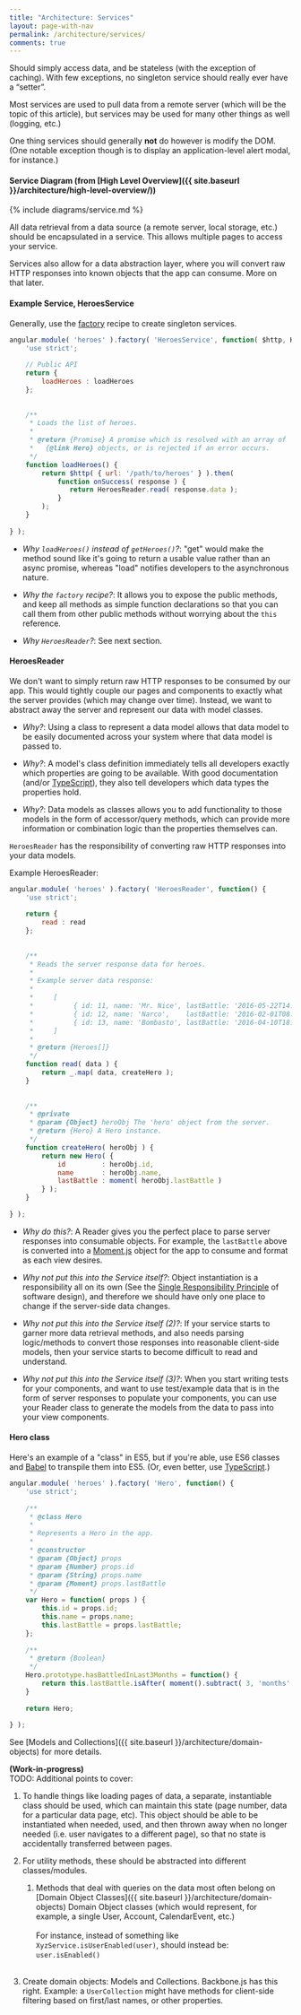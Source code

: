 ```yaml
---
title: "Architecture: Services"
layout: page-with-nav
permalink: /architecture/services/
comments: true
---
```


Should simply access data, and be stateless (with the exception of caching). 
With few exceptions, no singleton service should really ever have a 
“setter”.

Most services are used to pull data from a remote server (which will be the
topic of this article), but services may be used for many other things as 
well (logging, etc.)

One thing services should generally **not** do however is modify the DOM. 
(One notable exception though is to display an application-level alert 
modal, for instance.)

#### Service Diagram (from [High Level Overview]({{ site.baseurl }}/architecture/high-level-overview/))

{% include diagrams/service.md %}

All data retrieval from a data source (a remote server, local storage, etc.) 
should be encapsulated in a service. This allows multiple pages to access your
service.

Services also allow for a data abstraction layer, where you will convert raw
HTTP responses into known objects that the app can consume. More on that later.

#### Example Service, HeroesService

Generally, use the [factory](https://docs.angularjs.org/guide/providers#factory-recipe)
recipe to create singleton services.

```javascript
angular.module( 'heroes' ).factory( 'HeroesService', function( $http, HeroesReader ) {
    'use strict';
    
    // Public API
    return {
        loadHeroes : loadHeroes
    };
    
    
    /**
     * Loads the list of heroes.
     * 
     * @return {Promise} A promise which is resolved with an array of 
     *   {@link Hero} objects, or is rejected if an error occurs.
     */
    function loadHeroes() {
        return $http( { url: '/path/to/heroes' } ).then(
            function onSuccess( response ) {
               return HeroesReader.read( response.data );
            }
        );
    }
    
} );
```

* _Why `loadHeroes()` instead of `getHeroes()`?_: "get" would make the method 
  sound like it's going to return a usable value rather than an async promise, 
  whereas "load" notifies developers to the asynchronous nature.
  
* _Why the `factory` recipe?_: It allows you to expose the public methods, and 
  keep all methods as simple function declarations so that you can call them 
  from other public methods without worrying about the `this` reference.

* _Why `HeroesReader`?_: See next section.


#### HeroesReader

We don't want to simply return raw HTTP responses to be consumed by our app.
This would tightly couple our pages and components to exactly what the server
provides (which may change over time). Instead, we want to abstract away the
server and represent our data with model classes.

* _Why?_: Using a class to represent a data model allows that data model to be
  easily documented across your system where that data model is passed to.

* _Why?_: A model's class definition immediately tells all developers exactly 
  which properties are going to be available. With good documentation (and/or
  [TypeScript](https://www.typescriptlang.org)), they also tell developers which
  data types the properties hold.
  
* _Why?_: Data models as classes allows you to add functionality to those 
  models in the form of accessor/query methods, which can provide more 
  information or combination logic than the properties themselves can.
  
`HeroesReader` has the responsibility of converting raw HTTP responses into 
your data models.

Example HeroesReader:

```js
angular.module( 'heroes' ).factory( 'HeroesReader', function() {
    'use strict';
    
    return {
        read : read
    };
    
    
    /**
     * Reads the server response data for heroes.
     *
     * Example server data response:
     * 
     *     [
     *          { id: 11, name: 'Mr. Nice', lastBattle: '2016-05-22T14:22:01' },
     *          { id: 12, name: 'Narco',    lastBattle: '2016-02-01T08:52:27' },
     *          { id: 13, name: 'Bombasto', lastBattle: '2016-04-10T18:00:52' }
     *     ]
     *
     * @return {Heroes[]}
     */
    function read( data ) {
        return _.map( data, createHero );
    }
    
    
    /**
     * @private
     * @param {Object} heroObj The 'hero' object from the server.
     * @return {Hero} A Hero instance.
     */
    function createHero( heroObj ) {
        return new Hero( { 
            id         : heroObj.id,
            name       : heroObj.name,
            lastBattle : moment( heroObj.lastBattle )
        } );
    }
    
} );
```


* _Why do this?_: A Reader gives you the perfect place to parse server
  responses into consumable objects. For example, the `lastBattle` above is
  converted into a [Moment.js](http://momentjs.com) object for the app to
  consume and format as each view desires.
  
* _Why not put this into the Service itself?_: Object instantiation is a 
  responsibility all on its own (See the [Single Responsibility Principle](https://en.wikipedia.org/wiki/Single_responsibility_principle)
  of software design), and therefore we should have only one place to 
  change if the server-side data changes.
  
* _Why not put this into the Service itself (2)?_: If your service starts to 
  garner more data retrieval methods, and also needs parsing logic/methods to 
  convert those responses into reasonable client-side models, then your 
  service starts to become difficult to read and understand.
  
* _Why not put this into the Service itself (3)?_: When you start writing tests 
  for your components, and want to use test/example data that is in the form of 
  server responses to populate your components, you can use your Reader class to 
  generate the models from the data to pass into your view components.


#### Hero class

Here's an example of a "class" in ES5, but if you're able, use ES6 classes and
[Babel](https://babeljs.io) to transpile them into ES5. (Or, even better, use
[TypeScript](https://www.typescriptlang.org).)

```js
angular.module( 'heroes' ).factory( 'Hero', function() {
    'use strict';
    
    /**
     * @class Hero
     *
     * Represents a Hero in the app.
     * 
     * @constructor
     * @param {Object} props
     * @param {Number} props.id
     * @param {String} props.name
     * @param {Moment} props.lastBattle
     */
    var Hero = function( props ) {
        this.id = props.id;
        this.name = props.name;
        this.lastBattle = props.lastBattle;
    };
    
    /**
     * @return {Boolean}
     */
    Hero.prototype.hasBattledInLast3Months = function() {
        return this.lastBattle.isAfter( moment().subtract( 3, 'months' ) );
    }
    
    return Hero;
    
} );
```

See [Models and Collections]({{ site.baseurl }}/architecture/domain-objects) 
for more details.

<b>(Work-in-progress)</b><br>
TODO: Additional points to cover:

1. To handle things like loading pages of data, a separate, instantiable
   class should be used, which can maintain this state (page number, data for
   a particular data page, etc). This object should be able to be
   instantiated when needed, used, and then thrown away when no longer needed
   (i.e. user navigates to a different page), so that no state is
   accidentally transferred between pages.

2. For utility methods, these should be abstracted into different classes/modules.

    1. Methods that deal with queries on the data most often belong on 
       [Domain Object Classes]({{ site.baseurl }}/architecture/domain-objects) Domain Object classes 
       (which would represent, for example, a single User, Account, CalendarEvent, 
       etc.)<br><br>
       For instance, instead of something like `XyzService.isUserEnabled(user)`, 
       should instead be: `user.isEnabled()`<br><br>

3. Create domain objects: Models and Collections. Backbone.js has this right. 
   Example: a `UserCollection` might have methods for client-side filtering
   based on first/last names, or other properties. 